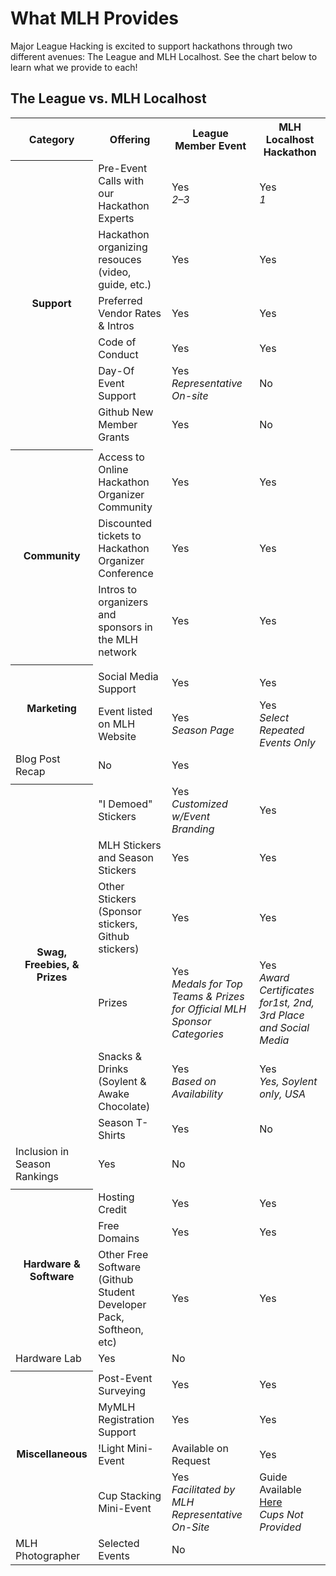 # What MLH Provides

Major League Hacking is excited to support hackathons through two different avenues: The League and MLH Localhost. See the chart below to learn what we provide to each!

## The League vs. MLH Localhost

<table>

  <tr>
    <th> Category </th>
    <th> Offering </th>
    <th> League Member Event </th>
    <th> MLH Localhost Hackathon </th>
  </tr>

  <tr>
    <th rowspan="7"> Support </th>
  </tr>
  <tr>
    <td> Pre-Event Calls with our Hackathon Experts </td>
    <td> Yes <br> <em>2&ndash;3</em> </td>
    <td> Yes <br> <em> 1 </em> </td>
  </tr>
  <tr>
    <td> Hackathon organizing resouces (video, guide, etc.) </td>
    <td> Yes </td>
    <td> Yes </td>
  </tr>
  <tr>
    <td> Preferred Vendor Rates & Intros </td>
    <td> Yes </td>
    <td> Yes </td>
  </tr>
  <tr>
    <td> Code of Conduct </td>
    <td> Yes </td>
    <td> Yes </td>
  </tr>
  <tr>
    <td> Day-Of Event Support </td>
    <td> Yes <br> <em> Representative On-site </em> </td>
    <td> No </td>
  </tr>
  <tr>
    <td> Github New Member Grants </td>
    <td> Yes </td>
    <td> No </td>
  </tr>
  <tr>
    <td> </td>
    <td> </td>
    <td> </td>
    <td> </td>
  </tr>

  <tr>
    <th rowspan="4"> Community </th>
  </tr>
  <tr>
    <td> Access to Online Hackathon Organizer Community </td>
    <td> Yes </td>
    <td> Yes </td>
  </tr>
  <tr>
    <td> Discounted tickets to Hackathon Organizer Conference </td>
    <td> Yes </td>
    <td> Yes </td>
  </tr>
  <tr>
    <td> Intros to organizers and sponsors in the MLH network </td>
    <td> Yes </td>
    <td> Yes </td>
  </tr>
  <tr>
    <td> </td>
    <td> </td>
    <td> </td>
    <td> </td>
  </tr>

  <tr>
    <th rowspan="3"> Marketing </th>
    <td>  </td>
    <td>  </td>
    <td>  </td>
  </tr>
  <tr>
    <td> Social Media Support </td>
    <td> Yes </td>
    <td> Yes </td>
  </tr>
  <tr>
    <td> Event listed on MLH Website </td>
    <td> Yes <br> <em>Season Page</em> </td>
    <td> Yes <br> <em>Select Repeated Events Only</em></td>
  </tr>
  <tr>
    <td> Blog Post Recap </td>
    <td> No </td>
    <td> Yes </td>
  </tr>
  <tr>
    <td> </td>
    <td> </td>
    <td> </td>
    <td> </td>
  </tr>

  <tr>
    <th rowspan="7"> Swag, Freebies, &amp; Prizes </td>
  </tr>
  <tr>
    <td> "I Demoed" Stickers </td>
    <td> Yes <br> <em> Customized w/Event Branding </em> </td>
    <td> Yes </td>
  </tr>
  <tr>
    <td> MLH Stickers and Season Stickers </td>
    <td> Yes </td>
    <td> Yes </td>
  </tr>
  <tr>
    <td> Other Stickers (Sponsor stickers, Github stickers) </td>
    <td> Yes </td>
    <td> Yes </td>
  </tr>
  <tr>
    <td> Prizes </td>
    <td> Yes <br> <em> Medals for Top Teams & Prizes for Official MLH Sponsor Categories </em> </td>
    <td> Yes <br> <em> Award Certificates for1st, 2nd, 3rd Place and Social Media </td>
  </tr>
  <tr>
    <td> Snacks & Drinks (Soylent &amp; Awake Chocolate) </td>
    <td> Yes <br> <em>Based on Availability</em </td>
    <td> Yes <br> <em> Yes, Soylent only, USA </em> </td>
  </tr>
  <tr>
    <td> Season T-Shirts </td>
    <td> Yes </td>
    <td> No </td>
  </tr>
  <tr>
    <td> Inclusion in Season Rankings </td>
    <td> Yes </td>
    <td> No </td>
  </tr>
  <tr>
    <td> </td>
    <td> </td>
    <td> </td>
    <td> </td>
  </tr>

  <tr>
    <th rowspan="4"> Hardware &amp; Software</th>
  </tr>
  <tr>
    <td> Hosting Credit </td>
    <td> Yes </td>
    <td> Yes </td>
  </tr>
  <tr>
    <td> Free Domains </td>
    <td> Yes </td>
    <td> Yes </td>
  </tr>
  <tr>
    <td> Other Free Software (Github Student Developer Pack, Softheon, etc)</td>
    <td> Yes </td>
    <td> Yes </td>
  </tr>
  <tr>
    <td> Hardware Lab </td>
    <td> Yes </td>
    <td> No </td>
  </tr>
  <tr>
    <td> </td>
    <td> </td>
    <td> </td>
    <td> </td>
  </tr>

  <tr>
    <th rowspan="5"> Miscellaneous </th>
  </tr>
  <tr>
    <td> Post-Event Surveying </td>
    <td> Yes </td>
    <td> Yes </td>
  </tr>
  <tr>
    <td> MyMLH Registration Support </td>
    <td> Yes </td>
    <td> Yes </td>
  </tr>
  <tr>
    <td> !Light Mini-Event </td>
    <td> Available on Request </td>
    <td> Yes </td>
  </tr>
  <tr>
    <td> Cup Stacking Mini-Event </td>
    <td> Yes <br> <em> Facilitated by MLH Representative On-Site </td>
    <td> Guide Available <a href="Organizer-Resources/Cup-Stacking.md"> Here </a> <br> <em> Cups Not Provided </em> </td>
  </tr>
  <tr>
    <td> MLH Photographer </td>
    <td> Selected Events </td>
    <td> No </td>
  </tr>

</table>

